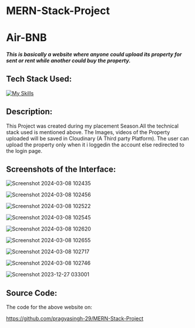 # MERN-Stack-Project

# Air-BNB

##### This is basically a website where anyone could upload its property for sent or rent while another could buy the property.

## Tech Stack Used:

[![My Skills](https://skillicons.dev/icons?i=js,css,bootstrap,mongodb,express,node.js)](https://skillicons.dev)

## Description:

This Project was created during my placement Season.All the technical stack used is mentioned above.
The Images, videos of the Property uploaded will be saved in Cloudinary (A Third party Platform).
The user can upload the property only when it i loggedin the account else redirected to the login page.

## Screenshots of the Interface:

![Screenshot 2024-03-08 102435](https://github.com/pragyasingh-29/Air-BNB/assets/129204388/d1b56bba-facd-4ffd-9621-3b3d6e3f77ed)

![Screenshot 2024-03-08 102456](https://github.com/pragyasingh-29/Air-BNB/assets/129204388/3da8444e-bfad-429d-bc02-be5e46de541e)


![Screenshot 2024-03-08 102522](https://github.com/pragyasingh-29/Air-BNB/assets/129204388/632665bb-adfa-4dac-bf65-f514b0aaf5e6)


![Screenshot 2024-03-08 102545](https://github.com/pragyasingh-29/Air-BNB/assets/129204388/1909ff9a-aaa7-45b6-bef4-6751423229d5)



![Screenshot 2024-03-08 102620](https://github.com/pragyasingh-29/Air-BNB/assets/129204388/b9391c17-8643-4437-bceb-81681d09505f)


![Screenshot 2024-03-08 102655](https://github.com/pragyasingh-29/Air-BNB/assets/129204388/0572d20c-a386-4d5b-8df8-6d3a07b87188)


![Screenshot 2024-03-08 102717](https://github.com/pragyasingh-29/Air-BNB/assets/129204388/cb6b2b60-b754-42bb-b350-ae8bfd0b8217)


![Screenshot 2024-03-08 102746](https://github.com/pragyasingh-29/Air-BNB/assets/129204388/72e6a43b-f8ff-47fd-a2c5-262e21a82cc1)

![Screenshot 2023-12-27 033001](https://github.com/pragyasingh-29/Air-BNB/assets/129204388/e009b7e0-445a-40fd-b0ec-3c72d4dbfb52)


## Source Code:
The code for the above website on:

https://github.com/pragyasingh-29/MERN-Stack-Project
